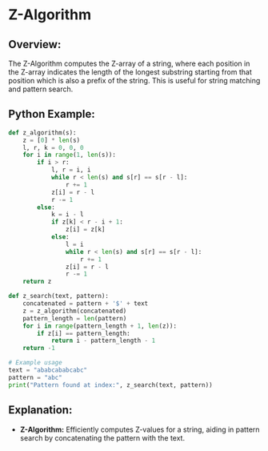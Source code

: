 # **Z-Algorithm**

## **Overview:**

The Z-Algorithm computes the Z-array of a string, where each position in the Z-array indicates the length of the longest substring starting from that position which is also a prefix of the string. This is useful for string matching and pattern search.

## **Python Example:**

```python
def z_algorithm(s):
    z = [0] * len(s)
    l, r, k = 0, 0, 0
    for i in range(1, len(s)):
        if i > r:
            l, r = i, i
            while r < len(s) and s[r] == s[r - l]:
                r += 1
            z[i] = r - l
            r -= 1
        else:
            k = i - l
            if z[k] < r - i + 1:
                z[i] = z[k]
            else:
                l = i
                while r < len(s) and s[r] == s[r - l]:
                    r += 1
                z[i] = r - l
                r -= 1
    return z

def z_search(text, pattern):
    concatenated = pattern + '$' + text
    z = z_algorithm(concatenated)
    pattern_length = len(pattern)
    for i in range(pattern_length + 1, len(z)):
        if z[i] == pattern_length:
            return i - pattern_length - 1
    return -1

# Example usage
text = "ababcababcabc"
pattern = "abc"
print("Pattern found at index:", z_search(text, pattern))
```

## **Explanation:**
- **Z-Algorithm:** Efficiently computes Z-values for a string, aiding in pattern search by concatenating the pattern with the text.

